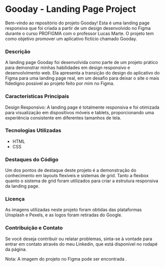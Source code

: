 # Gooday - Landing Page Project

Bem-vindo ao repositório do projeto Gooday! Esta é uma landing page responsiva que foi criada a partir de um design desenvolvido no Figma durante o curso PROFIGMA com o professor Lucas Marte. O projeto tem como objetivo promover um aplicativo fictício chamado Gooday.

### Descrição
A landing page Gooday foi desenvolvida como parte de um projeto prático para demonstrar minhas habilidades em design responsivo e desenvolvimento web. Ela apresenta a transição do design do aplicativo do Figma para uma landing page real, em um desafio para deixar o site o mais fidedigno possivel ao projeto feito por mim no Figma.

### Características Principais
Design Responsivo: A landing page é totalmente responsiva e foi otimizada para visualização em dispositivos móveis e tablets, proporcionando uma experiência consistente em diferentes tamanhos de tela.

### Tecnologias Utilizadas
- HTML
- CSS

### Destaques do Código
Um dos pontos de destaque deste projeto é a demonstração do conhecimento em layouts flexíveis e sistemas de grid. Tanto a flexbox quanto o sistema de grid foram utilizados para criar a estrutura responsiva da landing page.

### Licença
As imagens utilizadas neste projeto foram obtidas das plataformas Unsplash e Pexels, e as logos foram retiradas do Google.

### Contribuição e Contato
Se você deseja contribuir ou relatar problemas, sinta-se à vontade para entrar em contato através do meu Linkedin, que está disponível no rodapé da página.

Nota: A imagem do projeto no Figma pode ser encontrada .
